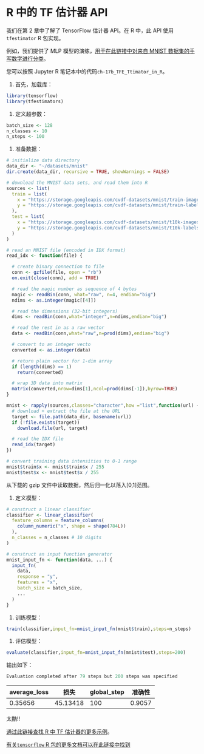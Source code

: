 # R 中的 TF 估计器 API

我们在第 2 章中了解了 TensorFlow 估计器 API。在 R 中，此 API 使用  `tfestimator` R 包实现。

例如，我们提供了 MLP 模型的演练，[用于在此链接中对来自 MNIST 数据集的手写数字进行分类](https://tensorflow.rstudio.com/tfestimators/articles/examples/mnist.html)。

您可以按照 Jupyter R 笔记本中的代码`ch-17b_TFE_Ttimator_in_R`。

1.  首先，加载库：

```r
library(tensorflow)
library(tfestimators)
```

1.  定义超参数：

```r
batch_size <- 128
n_classes <- 10
n_steps <- 100
```

1.  准备数据：

```r
# initialize data directory
data_dir <- "~/datasets/mnist"
dir.create(data_dir, recursive = TRUE, showWarnings = FALSE)

# download the MNIST data sets, and read them into R
sources <- list(
  train = list(
    x = "https://storage.googleapis.com/cvdf-datasets/mnist/train-images-idx3-ubyte.gz",
    y = "https://storage.googleapis.com/cvdf-datasets/mnist/train-labels-idx1-ubyte.gz"
  ),
  test = list(
    x = "https://storage.googleapis.com/cvdf-datasets/mnist/t10k-images-idx3-ubyte.gz",
    y = "https://storage.googleapis.com/cvdf-datasets/mnist/t10k-labels-idx1-ubyte.gz"
  )
)

# read an MNIST file (encoded in IDX format)
read_idx <- function(file) {

  # create binary connection to file
  conn <- gzfile(file, open = "rb")
  on.exit(close(conn), add = TRUE)

  # read the magic number as sequence of 4 bytes
  magic <- readBin(conn, what="raw", n=4, endian="big")
  ndims <- as.integer(magic[[4]])

  # read the dimensions (32-bit integers)
  dims <- readBin(conn,what="integer",n=ndims,endian="big")

  # read the rest in as a raw vector
  data <- readBin(conn,what="raw",n=prod(dims),endian="big")

  # convert to an integer vecto
  converted <- as.integer(data)

  # return plain vector for 1-dim array
  if (length(dims) == 1)
    return(converted)

  # wrap 3D data into matrix
  matrix(converted,nrow=dims[1],ncol=prod(dims[-1]),byrow=TRUE)
}

mnist <- rapply(sources,classes="character",how ="list",function(url) {
  # download + extract the file at the URL
  target <- file.path(data_dir, basename(url))
  if (!file.exists(target))
    download.file(url, target)

  # read the IDX file
  read_idx(target)
})

# convert training data intensities to 0-1 range
mnist$train$x <- mnist$train$x / 255
mnist$test$x <- mnist$test$x / 255
```

从下载的 gzip 文件中读取数据，然后归一化以落入[0,1]范围。

1.  定义模型：

```r
# construct a linear classifier
classifier <- linear_classifier(
  feature_columns = feature_columns(
    column_numeric("x", shape = shape(784L))
  ),
  n_classes = n_classes # 10 digits
)

# construct an input function generator
mnist_input_fn <- function(data, ...) {
  input_fn(
    data,
    response = "y",
    features = "x",
    batch_size = batch_size,
    ...
  )
}
```

1.  训练模型：

```r
train(classifier,input_fn=mnist_input_fn(mnist$train),steps=n_steps)
```

1.  评估模型：

```r
evaluate(classifier,input_fn=mnist_input_fn(mnist$test),steps=200)
```

输出如下：

```r
Evaluation completed after 79 steps but 200 steps was specified
```

| average_loss | 损失 | global_step | 准确性 |
| --- | --- | --- | --- |
| 0.35656 | 45.13418 | 100 | 0.9057 |

太酷!!

[通过此链接查找 R 中 TF 估计器的更多示例](https://tensorflow.rstudio.com/tfestimators/articles/examples/)。

[有关`tensorflow` R 包的更多文档可以在此链接中找到](https://tensorflow.rstudio.com/tfestimators/reference/)